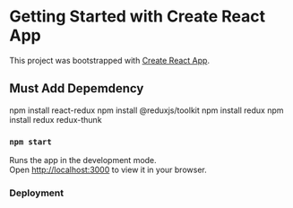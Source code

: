 # Getting Started with Create React App

This project was bootstrapped with [Create React App](https://github.com/facebook/create-react-app).

## Must Add Depemdency
npm install react-redux
npm install @reduxjs/toolkit 
npm install redux
npm install redux redux-thunk

### `npm start`

Runs the app in the development mode.\
Open [http://localhost:3000](http://localhost:3000) to view it in your browser.




### Deployment
